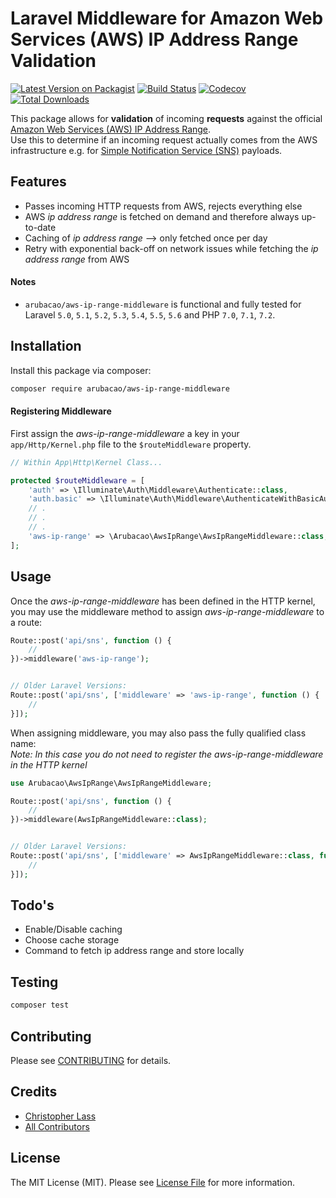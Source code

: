 # Laravel Middleware for Amazon Web Services (AWS) IP Address Range Validation

[![Latest Version on Packagist](https://img.shields.io/packagist/v/arubacao/aws-ip-range-middleware.svg?style=flat-square)](https://packagist.org/packages/arubacao/aws-ip-range-middleware)
[![Build Status](https://img.shields.io/travis/arubacao/aws-ip-range-middleware/master.svg?style=flat-square)](https://travis-ci.org/arubacao/aws-ip-range-middleware)
[![Codecov](https://img.shields.io/codecov/c/github/arubacao/aws-ip-range-middleware.svg?style=flat-square)](https://codecov.io/gh/arubacao/aws-ip-range-middleware)
[![Total Downloads](https://img.shields.io/packagist/dt/arubacao/aws-ip-range-middleware.svg?style=flat-square)](https://packagist.org/packages/arubacao/aws-ip-range-middleware)

This package allows for **validation** of incoming **requests** against the official [Amazon Web Services (AWS) IP Address Range](https://docs.aws.amazon.com/general/latest/gr/aws-ip-ranges.html).  
Use this to determine if an incoming request actually comes from the AWS infrastructure e.g. for [Simple Notification Service (SNS)](https://docs.aws.amazon.com/sns/latest/dg/welcome.html) payloads.

## Features
 - Passes incoming HTTP requests from AWS, rejects everything else 
 - AWS _ip address range_ is fetched on demand and therefore always up-to-date
 - Caching of _ip address range_ --> only fetched once per day
 - Retry with exponential back-off on network issues while fetching the _ip address range_ from AWS 

#### Notes
 - `arubacao/aws-ip-range-middleware` is functional and fully tested for Laravel `5.0`, `5.1`, `5.2`, `5.3`, `5.4`, `5.5`, `5.6` and PHP `7.0`, `7.1`, `7.2`.
## Installation
Install this package via composer:

```bash
composer require arubacao/aws-ip-range-middleware
```

#### Registering Middleware

First assign the _aws-ip-range-middleware_ a key in your `app/Http/Kernel.php` file to the `$routeMiddleware` property.

```PHP
// Within App\Http\Kernel Class...

protected $routeMiddleware = [
    'auth' => \Illuminate\Auth\Middleware\Authenticate::class,
    'auth.basic' => \Illuminate\Auth\Middleware\AuthenticateWithBasicAuth::class,
    // .
    // .
    // .
    'aws-ip-range' => \Arubacao\AwsIpRange\AwsIpRangeMiddleware::class,
];
```

## Usage

Once the _aws-ip-range-middleware_ has been defined in the HTTP kernel, you may use the middleware method to assign _aws-ip-range-middleware_ to a route:

```PHP
Route::post('api/sns', function () {
    //
})->middleware('aws-ip-range');


// Older Laravel Versions:
Route::post('api/sns', ['middleware' => 'aws-ip-range', function () {
    //
}]);
```

When assigning middleware, you may also pass the fully qualified class name:  
_Note: In this case you do not need to register the aws-ip-range-middleware in the HTTP kernel_  

```PHP
use Arubacao\AwsIpRange\AwsIpRangeMiddleware;

Route::post('api/sns', function () {
    //
})->middleware(AwsIpRangeMiddleware::class);


// Older Laravel Versions:
Route::post('api/sns', ['middleware' => AwsIpRangeMiddleware::class, function () {
    //
}]);
```


## Todo's

 - Enable/Disable caching
 - Choose cache storage
 - Command to fetch ip address range and store locally 

## Testing

``` bash
composer test
```

## Contributing

Please see [CONTRIBUTING](CONTRIBUTING.md) for details.

## Credits

- [Christopher Lass](https://github.com/arubacao)
- [All Contributors](../../contributors)

## License

The MIT License (MIT). Please see [License File](LICENSE.md) for more information.
